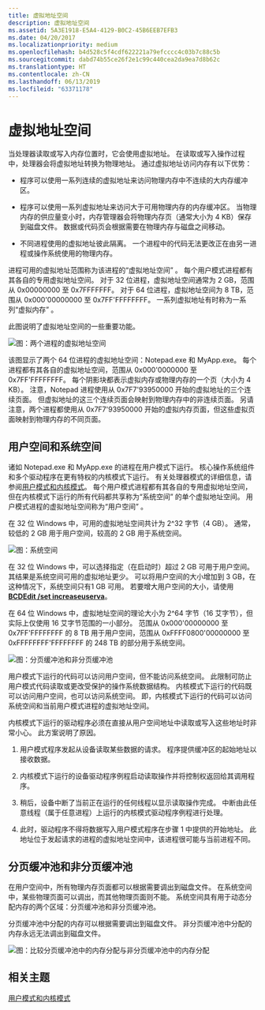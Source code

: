 ```yaml
---
title: 虚拟地址空间
description: 虚拟地址空间
ms.assetid: 5A3E1918-E5A4-4129-B0C2-45B6EEB7EFB3
ms.date: 04/20/2017
ms.localizationpriority: medium
ms.openlocfilehash: b4d528c5f4cdf622221a79efcccc4c03b7c88c5b
ms.sourcegitcommit: dabd74b55ce26f2e1c99c440cea2da9ea7d8b62c
ms.translationtype: HT
ms.contentlocale: zh-CN
ms.lasthandoff: 06/13/2019
ms.locfileid: "63371178"
---
```

# <a name="virtual-address-spaces"></a>虚拟地址空间


当处理器读取或写入内存位置时，它会使用虚拟地址。 在读取或写入操作过程中，处理器会将虚拟地址转换为物理地址。 通过虚拟地址访问内存有以下优势：

-   程序可以使用一系列连续的虚拟地址来访问物理内存中不连续的大内存缓冲区。

-   程序可以使用一系列虚拟地址来访问大于可用物理内存的内存缓冲区。 当物理内存的供应量变小时，内存管理器会将物理内存页（通常大小为 4 KB）保存到磁盘文件。 数据或代码页会根据需要在物理内存与磁盘之间移动。

-   不同进程使用的虚拟地址彼此隔离。 一个进程中的代码无法更改正在由另一进程或操作系统使用的物理内存。

进程可用的虚拟地址范围称为该进程的“虚拟地址空间”  。 每个用户模式进程都有其各自的专用虚拟地址空间。 对于 32 位进程，虚拟地址空间通常为 2 GB，范围从 0x00000000 至 0x7FFFFFFF。 对于 64 位进程，虚拟地址空间为 8 TB，范围从 0x000'00000000 至 0x7FF'FFFFFFFF。 一系列虚拟地址有时称为一系列“虚拟内存”  。

此图说明了虚拟地址空间的一些重要功能。

![图：两个进程的虚拟地址空间](images/virtualaddressspace01.png)

该图显示了两个 64 位进程的虚拟地址空间：Notepad.exe 和 MyApp.exe。 每个进程都有其各自的虚拟地址空间，范围从 0x000'0000000 至 0x7FF'FFFFFFFF。 每个阴影块都表示虚拟内存或物理内存的一个页（大小为 4 KB）。 注意，Notepad 进程使用从 0x7F7'93950000 开始的虚拟地址的三个连续页面。 但虚拟地址的这三个连续页面会映射到物理内存中的非连续页面。 另请注意，两个进程都使用从 0x7F7'93950000 开始的虚拟内存页面，但这些虚拟页面映射到物理内存的不同页面。

## <a name="span-iduserspaceandsystemspacespanspan-iduserspaceandsystemspacespanspan-iduserspaceandsystemspacespanuser-space-and-system-space"></a><span id="User_space_and_system_space"></span><span id="user_space_and_system_space"></span><span id="USER_SPACE_AND_SYSTEM_SPACE"></span>用户空间和系统空间


诸如 Notepad.exe 和 MyApp.exe 的进程在用户模式下运行。 核心操作系统组件和多个驱动程序在更有特权的内核模式下运行。 有关处理器模式的详细信息，请参阅[用户模式和内核模式](user-mode-and-kernel-mode.md)。 每个用户模式进程都有其各自的专用虚拟地址空间，但在内核模式下运行的所有代码都共享称为“系统空间”  的单个虚拟地址空间。 用户模式进程的虚拟地址空间称为“用户空间”  。

在 32 位 Windows 中，可用的虚拟地址空间共计为 2^32 字节（4 GB）。 通常，较低的 2 GB 用于用户空间，较高的 2 GB 用于系统空间。

![图：系统空间](images/virtualaddressspace02.png)

在 32 位 Windows 中，可以选择指定（在启动时）超过 2 GB 可用于用户空间。 其结果是系统空间可用的虚拟地址更少。 可以将用户空间的大小增加到 3 GB，在这种情况下，系统空间只有1 GB 可用。 若要增大用户空间的大小，请使用 [**BCDEdit /set increaseuserva**](https://msdn.microsoft.com/library/windows/hardware/ff542202)。

在 64 位 Windows 中，虚拟地址空间的理论大小为 2^64 字节（16 艾字节），但实际上仅使用 16 艾字节范围的一小部分。 范围从 0x000'00000000 至 0x7FF'FFFFFFFF 的 8 TB 用于用户空间，范围从 0xFFFF0800'00000000 至 0xFFFFFFFF'FFFFFFFF 的 248 TB 的部分用于系统空间。

![图：分页缓冲池和非分页缓冲池](images/virtualaddressspace03.png)

用户模式下运行的代码可以访问用户空间，但不能访问系统空间。 此限制可防止用户模式代码读取或更改受保护的操作系统数据结构。 内核模式下运行的代码既可以访问用户空间，也可以访问系统空间。 即，内核模式下运行的代码可以访问系统空间和当前用户模式进程的虚拟地址空间。

内核模式下运行的驱动程序必须在直接从用户空间地址中读取或写入这些地址时非常小心。 此方案说明了原因。

1.  用户模式程序发起从设备读取某些数据的请求。 程序提供缓冲区的起始地址以接收数据。

2.  内核模式下运行的设备驱动程序例程启动读取操作并将控制权返回给其调用程序。

3.  稍后，设备中断了当前正在运行的任何线程以显示读取操作完成。 中断由此任意线程（属于任意进程）上运行的内核模式驱动程序例程进行处理。
4.  此时，驱动程序不得将数据写入用户模式程序在步骤 1 中提供的开始地址。 此地址位于发起请求的进程的虚拟地址空间中，该进程很可能与当前进程不同。

## <a name="span-idpagedpoolandnonpagedpoolspanspan-idpagedpoolandnonpagedpoolspanspan-idpagedpoolandnonpagedpoolspanpaged-pool-and-nonpaged-pool"></a><span id="Paged_pool_and_Nonpaged_pool"></span><span id="paged_pool_and_nonpaged_pool"></span><span id="PAGED_POOL_AND_NONPAGED_POOL"></span>分页缓冲池和非分页缓冲池


在用户空间中，所有物理内存页面都可以根据需要调出到磁盘文件。 在系统空间中，某些物理页面可以调出，而其他物理页面则不能。 系统空间具有用于动态分配内存的两个区域：分页缓冲池和非分页缓冲池。 

分页缓冲池中分配的内存可以根据需要调出到磁盘文件。 非分页缓冲池中分配的内存永远无法调出到磁盘文件。

![图：比较分页缓冲池中的内存分配与非分页缓冲池中的内存分配](images/virtualaddressspace04.png)

## <a name="span-idrelatedtopicsspanrelated-topics"></a><span id="related_topics"></span>相关主题


[用户模式和内核模式](user-mode-and-kernel-mode.md)

 

 







